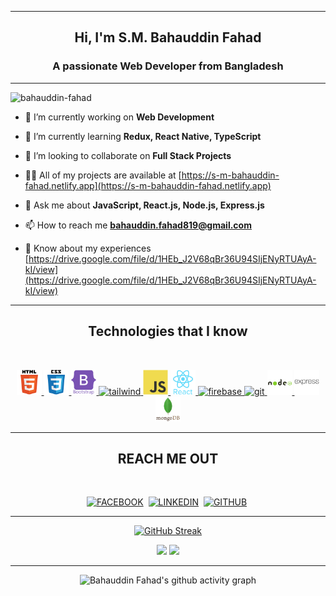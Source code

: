 <hr>

<h2 align="center">Hi, I'm S.M. Bahauddin Fahad</h2>
<h3 align="center">A passionate Web Developer from Bangladesh</h3>

<hr>

<p align="left"> <img src="https://komarev.com/ghpvc/?username=bahauddin-fahad&label=Profile%20views&color=0e75b6&style=flat" alt="bahauddin-fahad" /> </p>

- 🔭 I’m currently working on **Web Development**

- 🌱 I’m currently learning **Redux, React Native, TypeScript**

- 👯 I’m looking to collaborate on **Full Stack Projects**

- 👨‍💻 All of my projects are available at [https://s-m-bahauddin-fahad.netlify.app](https://s-m-bahauddin-fahad.netlify.app)

- 💬 Ask me about **JavaScript, React.js, Node.js, Express.js**

- 📫 How to reach me **bahauddin.fahad819@gmail.com**

- 📄 Know about my experiences [https://drive.google.com/file/d/1HEb_J2V68qBr36U94SIjENyRTUAyA-kI/view](https://drive.google.com/file/d/1HEb_J2V68qBr36U94SIjENyRTUAyA-kI/view)
 
<div align="center">
 <!-- ![ezgif-4-198654169e](https://user-images.githubusercontent.com/92919697/158129322-2403dc29-39ce-4ed5-aab2-13feacc46f79.gif) -->
 
 <hr>
 
 ## Technologies that I know

</br>

<a href="https://www.w3.org/html/" target="_blank" rel="noreferrer"> <img src="https://raw.githubusercontent.com/devicons/devicon/master/icons/html5/html5-original-wordmark.svg" alt="html5" width="40" height="40"/> </a> <a href="https://www.w3schools.com/css/" target="_blank" rel="noreferrer"> <img src="https://raw.githubusercontent.com/devicons/devicon/master/icons/css3/css3-original-wordmark.svg" alt="css3" width="40" height="40"/> </a> <a href="https://getbootstrap.com" target="_blank" rel="noreferrer"> <img src="https://raw.githubusercontent.com/devicons/devicon/master/icons/bootstrap/bootstrap-plain-wordmark.svg" alt="bootstrap" width="40" height="40"/> </a> <a href="https://tailwindcss.com/" target="_blank" rel="noreferrer"> <img src="https://www.vectorlogo.zone/logos/tailwindcss/tailwindcss-icon.svg" alt="tailwind" width="40" height="40"/> </a> <a href="https://developer.mozilla.org/en-US/docs/Web/JavaScript" target="_blank" rel="noreferrer"> <img src="https://raw.githubusercontent.com/devicons/devicon/master/icons/javascript/javascript-original.svg" alt="javascript" width="40" height="40"/> </a> <a href="https://reactjs.org/" target="_blank" rel="noreferrer"> <img src="https://raw.githubusercontent.com/devicons/devicon/master/icons/react/react-original-wordmark.svg" alt="react" width="40" height="40"/> </a> <a href="https://firebase.google.com/" target="_blank" rel="noreferrer"> <img src="https://www.vectorlogo.zone/logos/firebase/firebase-icon.svg" alt="firebase" width="40" height="40"/> </a> <a href="https://git-scm.com/" target="_blank" rel="noreferrer"> <img src="https://www.vectorlogo.zone/logos/git-scm/git-scm-icon.svg" alt="git" width="40" height="40"/> </a> <a href="https://nodejs.org" target="_blank" rel="noreferrer"> <img src="https://raw.githubusercontent.com/devicons/devicon/master/icons/nodejs/nodejs-original-wordmark.svg" alt="nodejs" width="40" height="40"/> </a> <a href="https://expressjs.com" target="_blank" rel="noreferrer"> <img src="https://raw.githubusercontent.com/devicons/devicon/master/icons/express/express-original-wordmark.svg" alt="express" width="40" height="40"/> </a> <a href="https://www.mongodb.com/" target="_blank" rel="noreferrer"> <img src="https://raw.githubusercontent.com/devicons/devicon/master/icons/mongodb/mongodb-original-wordmark.svg" alt="mongodb" width="40" height="40"/> </a> 

<hr>

##  **REACH ME OUT**

</br>

<a href="https://www.facebook.com/bahauddin.fahad1">![FACEBOOK](https://img.shields.io/badge/Facebook-1877F2?style=for-the-badge&logo=facebook&logoColor=white)</a>&nbsp;
<a href="https://www.linkedin.com/in/bahauddin-fahad">![LINKEDIN](https://img.shields.io/badge/LinkedIn-0077B5?style=for-the-badge&logo=linkedin&logoColor=white)</a>&nbsp;
<a href="https://github.com/Bahauddin-Fahad">![GITHUB](https://img.shields.io/badge/GitHub-100000?style=for-the-badge&logo=github&logoColor=white)</a>&nbsp;

<hr>
 
[![GitHub Streak](https://github-readme-streak-stats.herokuapp.com/?user=Bahauddin-Fahad&theme=graywhite)](https://github.com/DenverCoder1/github-readme-streak-stats)
 
 <img src="https://github-readme-stats.vercel.app/api?username=Bahauddin-Fahad&show_icons=true&theme=graywhite&line_height=40"> <img src="https://github-readme-stats.vercel.app/api/top-langs/?username=Bahauddin-Fahad&theme=graywhite&hide_langs_below=1">
 
 <!-- <img width="550"  src="https://github-readme-stats.vercel.app/api/top-langs?username=Bahauddin-Fahad&show_icons=true&locale=en&layout=compact" alt="Bahauddin Fahad" /> -->
 
 <hr>

![Bahauddin Fahad's github activity graph](https://activity-graph.herokuapp.com/graph?username=Bahauddin-Fahad&bg_color=dark&color=777777&line=5194f0&point=5194f0&area=&hide_border=)

</div>
